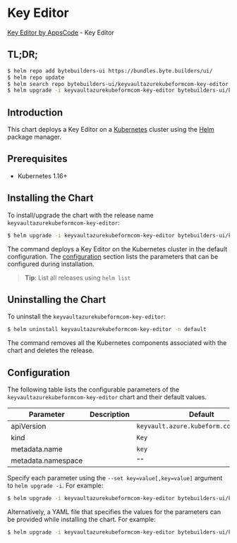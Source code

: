 # Key Editor

[Key Editor by AppsCode](https://byte.builders) - Key Editor

## TL;DR;

```bash
$ helm repo add bytebuilders-ui https://bundles.byte.builders/ui/
$ helm repo update
$ helm search repo bytebuilders-ui/keyvaultazurekubeformcom-key-editor --version=v0.4.17
$ helm upgrade -i keyvaultazurekubeformcom-key-editor bytebuilders-ui/keyvaultazurekubeformcom-key-editor -n default --create-namespace --version=v0.4.17
```

## Introduction

This chart deploys a Key Editor on a [Kubernetes](http://kubernetes.io) cluster using the [Helm](https://helm.sh) package manager.

## Prerequisites

- Kubernetes 1.16+

## Installing the Chart

To install/upgrade the chart with the release name `keyvaultazurekubeformcom-key-editor`:

```bash
$ helm upgrade -i keyvaultazurekubeformcom-key-editor bytebuilders-ui/keyvaultazurekubeformcom-key-editor -n default --create-namespace --version=v0.4.17
```

The command deploys a Key Editor on the Kubernetes cluster in the default configuration. The [configuration](#configuration) section lists the parameters that can be configured during installation.

> **Tip**: List all releases using `helm list`

## Uninstalling the Chart

To uninstall the `keyvaultazurekubeformcom-key-editor`:

```bash
$ helm uninstall keyvaultazurekubeformcom-key-editor -n default
```

The command removes all the Kubernetes components associated with the chart and deletes the release.

## Configuration

The following table lists the configurable parameters of the `keyvaultazurekubeformcom-key-editor` chart and their default values.

|     Parameter      | Description |                      Default                      |
|--------------------|-------------|---------------------------------------------------|
| apiVersion         |             | <code>keyvault.azure.kubeform.com/v1alpha1</code> |
| kind               |             | <code>Key</code>                                  |
| metadata.name      |             | <code>key</code>                                  |
| metadata.namespace |             | <code>""</code>                                   |


Specify each parameter using the `--set key=value[,key=value]` argument to `helm upgrade -i`. For example:

```bash
$ helm upgrade -i keyvaultazurekubeformcom-key-editor bytebuilders-ui/keyvaultazurekubeformcom-key-editor -n default --create-namespace --version=v0.4.17 --set apiVersion=keyvault.azure.kubeform.com/v1alpha1
```

Alternatively, a YAML file that specifies the values for the parameters can be provided while
installing the chart. For example:

```bash
$ helm upgrade -i keyvaultazurekubeformcom-key-editor bytebuilders-ui/keyvaultazurekubeformcom-key-editor -n default --create-namespace --version=v0.4.17 --values values.yaml
```
